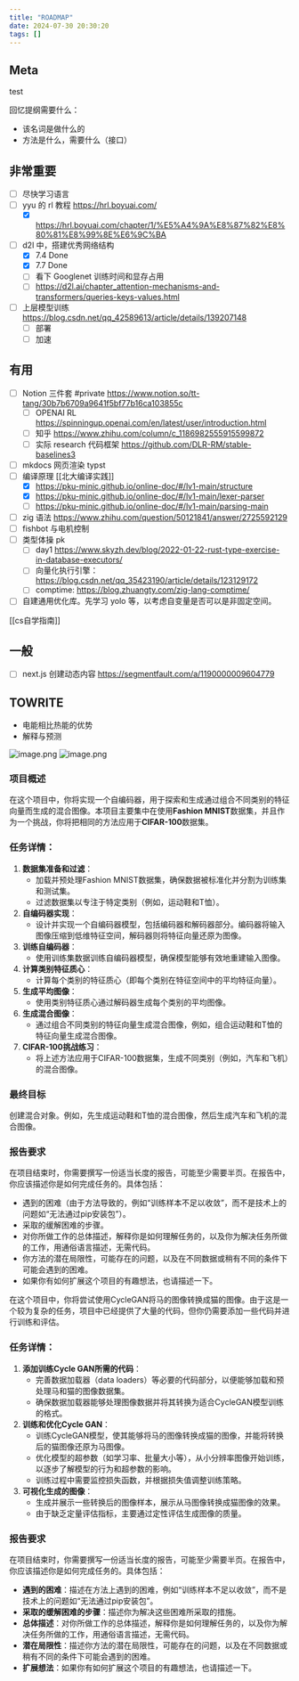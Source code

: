 ```yaml
---
title: "ROADMAP"
date: 2024-07-30 20:30:20
tags: []
---
```

## Meta

test

回忆提纲需要什么：
- 该名词是做什么的
- 方法是什么，需要什么（接口）

## 非常重要

- [ ] 尽快学习语言
- [ ] yyu 的 rl 教程 https://hrl.boyuai.com/
    - [x] https://hrl.boyuai.com/chapter/1/%E5%A4%9A%E8%87%82%E8%80%81%E8%99%8E%E6%9C%BA
- [ ] d2l 中，搭建优秀网络结构
    - [x] 7.4 Done
    - [x] 7.7 Done
    - [ ] 看下 Googlenet 训练时间和显存占用
  	- [ ] https://d2l.ai/chapter_attention-mechanisms-and-transformers/queries-keys-values.html
- [ ] 上层模型训练 https://blog.csdn.net/qq_42589613/article/details/139207148
  	- [ ] 部署
  	- [ ] 加速

## 有用

  - [ ] Notion 三件套 #private https://www.notion.so/tt-tang/30b7b6709a9641f5bf77b16ca103855c
      - [ ] OPENAI RL https://spinningup.openai.com/en/latest/user/introduction.html
      - [ ] 知乎 https://www.zhihu.com/column/c_1186982555915599872
      - [ ] 实际 research 代码框架 https://github.com/DLR-RM/stable-baselines3
- [ ] mkdocs 网页渲染 typst
- [ ] 编译原理 [[北大编译实践]]
    - [x] https://pku-minic.github.io/online-doc/#/lv1-main/structure
    - [x] https://pku-minic.github.io/online-doc/#/lv1-main/lexer-parser
    - [ ] https://pku-minic.github.io/online-doc/#/lv1-main/parsing-main
- [ ] zig 语法 https://www.zhihu.com/question/50121841/answer/2725592129
- [ ] fishbot 与电机控制
- [ ] 类型体操 pk
    - [ ] day1 https://www.skyzh.dev/blog/2022-01-22-rust-type-exercise-in-database-executors/
    - [ ] 向量化执行引擎： https://blog.csdn.net/qq_35423190/article/details/123129172
    - [ ] comptime: https://blog.zhuangty.com/zig-lang-comptime/
- [ ] 自建通用优化库。先学习 yolo 等，以考虑自变量是否可以是非固定空间。

[[cs自学指南]]

## 一般
- [ ] next.js 创建动态内容 https://segmentfault.com/a/1190000009604779

## TOWRITE

- 电能相比热能的优势
- 解释与预测

![image.png](https://how-to-1258460161.cos.ap-shanghai.myqcloud.com/how-to/20241120222327.webp)
![image.png](https://how-to-1258460161.cos.ap-shanghai.myqcloud.com/how-to/20241120232003.webp)

### 项目概述

在这个项目中，你将实现一个自编码器，用于探索和生成通过组合不同类别的特征向量而生成的混合图像。本项目主要集中在使用**Fashion MNIST**数据集，并且作为一个挑战，你将把相同的方法应用于**CIFAR-100**数据集。

### 任务详情：
1. **数据集准备和过滤**：
    - 加载并预处理Fashion MNIST数据集，确保数据被标准化并分割为训练集和测试集。
    - 过滤数据集以专注于特定类别（例如，运动鞋和T恤）。
2. **自编码器实现**：
    - 设计并实现一个自编码器模型，包括编码器和解码器部分。编码器将输入图像压缩到低维特征空间，解码器则将特征向量还原为图像。
3. **训练自编码器**：
    - 使用训练集数据训练自编码器模型，确保模型能够有效地重建输入图像。
4. **计算类别特征质心**：
    - 计算每个类别的特征质心（即每个类别在特征空间中的平均特征向量）。
5. **生成平均图像**：
    - 使用类别特征质心通过解码器生成每个类别的平均图像。
6. **生成混合图像**：
    - 通过组合不同类别的特征向量生成混合图像，例如，组合运动鞋和T恤的特征向量生成混合图像。
7. **CIFAR-100挑战练习**：
    - 将上述方法应用于CIFAR-100数据集，生成不同类别（例如，汽车和飞机）的混合图像。
### 最终目标
创建混合对象。例如，先生成运动鞋和T恤的混合图像，然后生成汽车和飞机的混合图像。
### 报告要求
在项目结束时，你需要撰写一份适当长度的报告，可能至少需要半页。在报告中，你应该描述你是如何完成任务的。具体包括：
- 遇到的困难（由于方法导致的，例如“训练样本不足以收敛”，而不是技术上的问题如“无法通过pip安装包”）。
- 采取的缓解困难的步骤。
- 对你所做工作的总体描述，解释你是如何理解任务的，以及你为解决任务所做的工作，用通俗语言描述，无需代码。
- 你方法的潜在局限性，可能存在的问题，以及在不同数据或稍有不同的条件下可能会遇到的困难。
- 如果你有如何扩展这个项目的有趣想法，也请描述一下。

在这个项目中，你将尝试使用CycleGAN将马的图像转换成猫的图像。由于这是一个较为复杂的任务，项目中已经提供了大量的代码，但你仍需要添加一些代码并进行训练和评估。
### 任务详情：
1. **添加训练Cycle GAN所需的代码**：
    - 完善数据加载器（data loaders）等必要的代码部分，以便能够加载和预处理马和猫的图像数据集。
    - 确保数据加载器能够处理图像数据并将其转换为适合CycleGAN模型训练的格式。
2. **训练和优化Cycle GAN**：
    - 训练CycleGAN模型，使其能够将马的图像转换成猫的图像，并能将转换后的猫图像还原为马图像。
    - 优化模型的超参数（如学习率、批量大小等），从小分辨率图像开始训练，以逐步了解模型的行为和超参数的影响。
    - 训练过程中需要监控损失函数，并根据损失值调整训练策略。
3. **可视化生成的图像**：
    - 生成并展示一些转换后的图像样本，展示从马图像转换成猫图像的效果。
    - 由于缺乏定量评估指标，主要通过定性评估生成图像的质量。
### 报告要求
在项目结束时，你需要撰写一份适当长度的报告，可能至少需要半页。在报告中，你应该描述你是如何完成任务的。具体包括：
- **遇到的困难**：描述在方法上遇到的困难，例如“训练样本不足以收敛”，而不是技术上的问题如“无法通过pip安装包”。
- **采取的缓解困难的步骤**：描述你为解决这些困难所采取的措施。
- **总体描述**：对你所做工作的总体描述，解释你是如何理解任务的，以及你为解决任务所做的工作，用通俗语言描述，无需代码。
- **潜在局限性**：描述你方法的潜在局限性，可能存在的问题，以及在不同数据或稍有不同的条件下可能会遇到的困难。
- **扩展想法**：如果你有如何扩展这个项目的有趣想法，也请描述一下。
